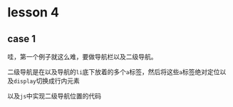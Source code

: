 # lesson 4

## case 1
哇，第一个例子就这么难，要做导航栏以及二级导航。

二级导航是在以及导航的`li`底下放着的多个`a`标签，然后将这些`a`标签绝对定位以及`display`切换成行内元素

以及`js`中实现二级导航位置的代码
